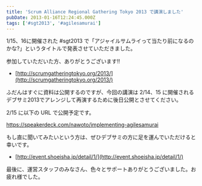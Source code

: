 ```yaml
---
title: 'Scrum Alliance Regional Gathering Tokyo 2013 で講演しました'
pubDate: 2013-01-16T12:24:45.000Z
tags: ['#sgt2013', '#agilesamurai']
---
```


1/15、16に開催された #sgt2013 で「アジャイルサムライって当たり前になるのかな?」というタイトルで発表させていただきました。

参加していただいた方、ありがとうございます!!

- [http://scrumgatheringtokyo.org/2013/](http://scrumgatheringtokyo.org/2013/)

ふだんはすぐに資料は公開するのですが、今回の講演は 2/14、15 に開催されるデブサミ2013でアレンジして再演するために後日公開とさせてください。

2/15 に以下の URL で公開予定です。

https://speakerdeck.com/nawoto/implementing-agilesamurai

もし直に聞いてみたいという方は、ぜひデブサミの方に足を運んでいただけると幸いです。

- [http://event.shoeisha.jp/detail/1/](http://event.shoeisha.jp/detail/1/)

最後に、運営スタッフのみなさん、色々とサポートありがとうございました。お疲れ様でした。

